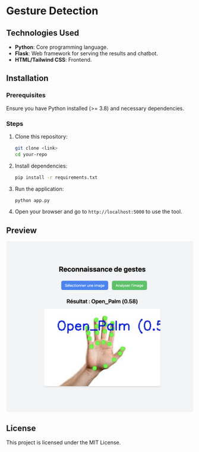# Gesture Detection 

## Technologies Used
- **Python**: Core programming language.
- **Flask**: Web framework for serving the results and chatbot.
- **HTML/Tailwind CSS**: Frontend.

## Installation
### Prerequisites
Ensure you have Python installed (>= 3.8) and necessary dependencies.

### Steps
1. Clone this repository:
   ```bash
   git clone <link>
   cd your-repo
   ```
2. Install dependencies:
   ```bash
   pip install -r requirements.txt
   ```
3. Run the application:
   ```bash
   python app.py
   ```
4. Open your browser and go to `http://localhost:5000` to use the tool.

## Preview

![Project Preview](assets/demo.png)

## License
This project is licensed under the MIT License.
